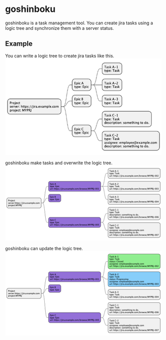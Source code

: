 # goshinboku

goshinboku is a task management tool. 
You can create jira tasks using a logic tree and synchronize them with a server status.

## Example
You can write a logic tree to create jira tasks like this.
<img src="./example/init.png" />

goshinboku make tasks and overwrite the logic tree.
<img src="./example/created.png" />

goshinboku can update the logic tree.
<img src="./example/updated.png" />
